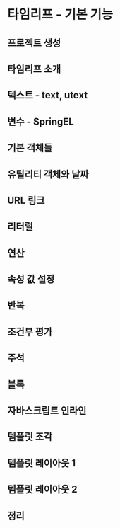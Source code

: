 # 타임리프 - 기본 기능
## 프로젝트 생성

## 타임리프 소개

## 텍스트 - text, utext

## 변수 - SpringEL

## 기본 객체들

## 유틸리티 객체와 날짜

## URL 링크

## 리터럴

## 연산

## 속성 값 설정

## 반복

## 조건부 평가

## 주석

## 블록

## 자바스크립트 인라인

## 템플릿 조각

## 템플릿 레이아웃 1

## 템플릿 레이아웃 2

## 정리


